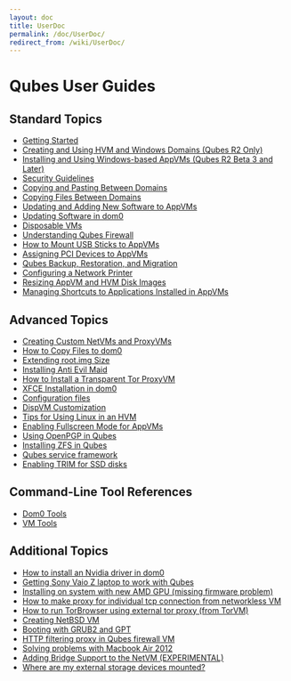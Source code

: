 ```yaml
---
layout: doc
title: UserDoc
permalink: /doc/UserDoc/
redirect_from: /wiki/UserDoc/
---
```


Qubes User Guides
=================

Standard Topics
---------------

-   [Getting Started](/doc/GettingStarted)
-   [Creating and Using HVM and Windows Domains (Qubes R2 Only)](/doc/HvmCreate)
-   [Installing and Using Windows-based AppVMs (Qubes R2 Beta 3 and Later)](/doc/WindowsAppVms)
-   [Security Guidelines](/doc/SecurityGuidelines)
-   [Copying and Pasting Between Domains](/doc/CopyPaste)
-   [Copying Files Between Domains](/doc/CopyingFiles)
-   [Updating and Adding New Software to AppVMs](/doc/SoftwareUpdateVM)
-   [Updating Software in dom0](/doc/SoftwareUpdateDom0)
-   [Disposable VMs](/doc/DisposableVms)
-   [Understanding Qubes Firewall](/doc/QubesFirewall)
-   [How to Mount USB Sticks to AppVMs](/doc/StickMounting)
-   [Assigning PCI Devices to AppVMs](/doc/AssigningDevices)
-   [Qubes Backup, Restoration, and Migration](/doc/BackupRestore)
-   [Configuring a Network Printer](/doc/NetworkPrinter)
-   [Resizing AppVM and HVM Disk Images](/doc/ResizeDiskImage)
-   [Managing Shortcuts to Applications Installed in AppVMs](/doc/ManagingAppVmShortcuts)

Advanced Topics
---------------

-   [Creating Custom NetVMs and ProxyVMs](http://theinvisiblethings.blogspot.com/2011/09/playing-with-qubes-networking-for-fun.html)
-   [How to Copy Files to dom0](/doc/CopyToDomZero)
-   [Extending root.img Size](https://groups.google.com/group/qubes-devel/msg/9d1ac581236ca9b4)
-   [Installing Anti Evil Maid](/doc/AntiEvilMaid)
-   [How to Install a Transparent Tor ProxyVM](/doc/UserDoc/TorVM)
-   [XFCE Installation in dom0](/doc/UserDoc/XFCE)
-   [Configuration files](/doc/UserDoc/ConfigFiles)
-   [DispVM Customization](/doc/UserDoc/DispVMCustomization)
-   [Tips for Using Linux in an HVM](/doc/LinuxHVMTips)
-   [Enabling Fullscreen Mode for AppVMs](/doc/FullScreenMode)
-   [Using OpenPGP in Qubes](/doc/UserDoc/OpenPGP)
-   [Installing ZFS in Qubes](/doc/ZFS)
-   [Qubes service framework](/doc/QubesService)
-   [Enabling TRIM for SSD disks](/doc/DiskTRIM)

Command-Line Tool References
----------------------------

-   [Dom0 Tools](/doc/DomZeroTools)
-   [VM Tools](/doc/VmTools)

Additional Topics
-----------------

-   [How to install an Nvidia driver in dom0](/doc/InstallNvidiaDriver)
-   [Getting Sony Vaio Z laptop to work with Qubes](/doc/SonyVaioTinkering)
-   [Installing on system with new AMD GPU (missing firmware problem)](https://groups.google.com/group/qubes-devel/browse_thread/thread/e27a57b0eda62f76)
-   [How to make proxy for individual tcp connection from networkless VM](https://groups.google.com/group/qubes-devel/msg/4ca950ab6d7cd11a)
-   [How to run TorBrowser using external tor proxy (from TorVM)](https://groups.google.com/group/qubes-devel/msg/34f67194d3422bfa)
-   [Creating NetBSD VM](https://groups.google.com/group/qubes-devel/msg/4015c8900a813985)
-   [Booting with GRUB2 and GPT](https://groups.google.com/group/qubes-devel/browse_thread/thread/e4ac093cabd37d2b/d5090c20d92c4128#d5090c20d92c4128)
-   [HTTP filtering proxy in Qubes firewall VM](https://groups.google.com/group/qubes-devel/browse_thread/thread/5252bc3f6ed4b43e/d881deb5afaa2a6c#39c95d63fccca12b)
-   [Solving problems with Macbook Air 2012](https://groups.google.com/group/qubes-devel/browse_thread/thread/b8b0d819d2a4fc39/d50a72449107ab21#8a9268c09d105e69)
-   [Adding Bridge Support to the NetVM (EXPERIMENTAL)](/doc/NetworkBridgeSupport)
-   [Where are my external storage devices mounted?](/doc/ExternalDeviceMountPoint)

